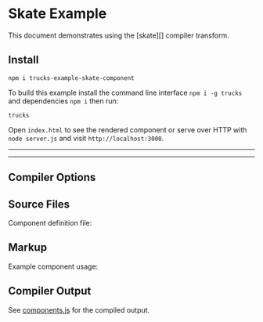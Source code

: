 # Skate Example

This document demonstrates using the [skate][] compiler transform.

## Install

```
npm i trucks-example-skate-component
```

To build this example install the command line interface `npm i -g trucks` and dependencies `npm i` then run:

```shell
trucks
```

Open `index.html` to see the rendered component or serve over HTTP with `node server.js` and visit `http://localhost:3000`.

***
<!-- @toc -->
***

## Compiler Options

<? @source {javascript} trucks.js ?>

## Source Files

Component definition file:

<? @source {html} components.html ?>

## Markup

Example component usage:

<? @source {html} index.html ?>

## Compiler Output

See [components.js](components.js) for the compiled output.

<? @include ../../doc/readme/links.md ?>

